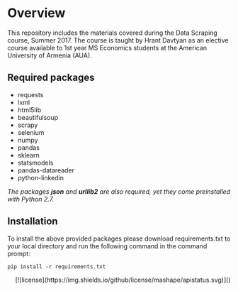 # Overview
This repository includes the materials covered during the Data Scraping course, Summer 2017.
The course is taught by Hrant Davtyan as an elective course available to 1st year MS Economics students at the American University of Armenia (AUA). 

## Required packages
- requests
- lxml
- html5lib
- beautifulsoup
- scrapy
- selenium
- numpy
- pandas
- sklearn
- statsmodels
- pandas-datareader
- python-linkedin
 
*The packages **json** and **urllib2** are also required, yet they come preinstalled with Python 2.7.*

## Installation 
To install the above provided packages please download requirements.txt to your local directory and run the following command in the command prompt:

```
pip install -r requirements.txt
```
<div style="text-align: right">[![license](https://img.shields.io/github/license/mashape/apistatus.svg)]()</div>
